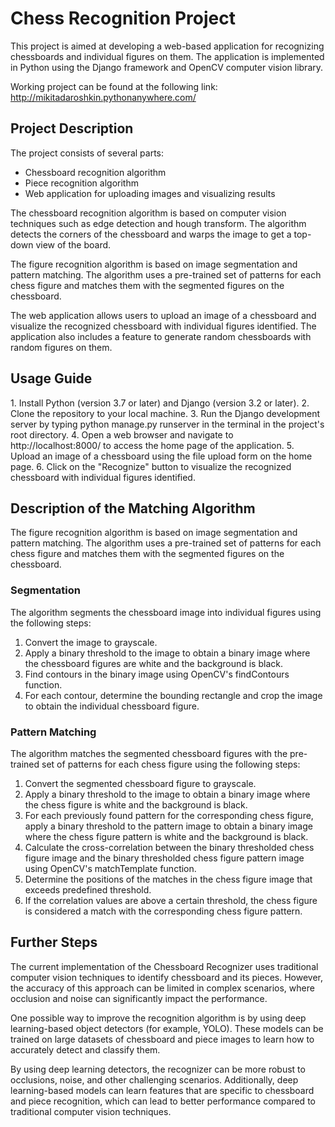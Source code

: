 <h1>Chess Recognition Project</h1>
This project is aimed at developing a web-based application for recognizing chessboards and individual figures on them. The application is implemented in Python using the Django framework and OpenCV computer vision library.

Working project can be found at the following link: http://mikitadaroshkin.pythonanywhere.com/

<h2>Project Description</h2>
The project consists of several parts:

* Chessboard recognition algorithm
* Piece recognition algorithm
* Web application for uploading images and visualizing results

The chessboard recognition algorithm is based on computer vision techniques such as edge detection and hough transform. The algorithm detects the corners of the chessboard and warps the image to get a top-down view of the board.

The figure recognition algorithm is based on image segmentation and pattern matching. The algorithm uses a pre-trained set of patterns for each chess figure and matches them with the segmented figures on the chessboard.

The web application allows users to upload an image of a chessboard and visualize the recognized chessboard with individual figures identified. The application also includes a feature to generate random chessboards with random figures on them.

<h2>Usage Guide</h2>
1. Install Python (version 3.7 or later) and Django (version 3.2 or later).
2. Clone the repository to your local machine.
3. Run the Django development server by typing python manage.py runserver in the terminal in the project's root directory.
4. Open a web browser and navigate to http://localhost:8000/ to access the home page of the application.
5. Upload an image of a chessboard using the file upload form on the home page.
6. Click on the "Recognize" button to visualize the recognized chessboard with individual figures identified.

<h2>Description of the Matching Algorithm</h2>

The figure recognition algorithm is based on image segmentation and pattern matching. The algorithm uses a pre-trained set of patterns for each chess figure and matches them with the segmented figures on the chessboard.

<h3>Segmentation</h3>
The algorithm segments the chessboard image into individual figures using the following steps:

1. Convert the image to grayscale.
2. Apply a binary threshold to the image to obtain a binary image where the chessboard figures are white and the background is black.
3. Find contours in the binary image using OpenCV's findContours function.
4. For each contour, determine the bounding rectangle and crop the image to obtain the individual chessboard figure.

<h3>Pattern Matching</h3>
The algorithm matches the segmented chessboard figures with the pre-trained set of patterns for each chess figure using the following steps:

1. Convert the segmented chessboard figure to grayscale.
2. Apply a binary threshold to the image to obtain a binary image where the chess figure is white and the background is black.
3. For each previously found pattern for the corresponding chess figure, apply a binary threshold to the pattern image to obtain a binary image where the chess figure pattern is white and the background is black.
4. Calculate the cross-correlation between the binary thresholded chess figure image and the binary thresholded chess figure pattern image using OpenCV's matchTemplate function.
5. Determine the positions of the matches in the chess figure image that exceeds predefined threshold.
6. If the correlation values are above a certain threshold, the chess figure is considered a match with the corresponding chess figure pattern.

<h2>Further Steps</h2>

The current implementation of the Chessboard Recognizer uses traditional computer vision techniques to identify chessboard and its pieces. However, the accuracy of this approach can be limited in complex scenarios, where occlusion and noise can significantly impact the performance.

One possible way to improve the recognition algorithm is by using deep learning-based object detectors (for example, YOLO). These models can be trained on large datasets of chessboard and piece images to learn how to accurately detect and classify them.

By using deep learning detectors, the recognizer can be more robust to occlusions, noise, and other challenging scenarios. Additionally, deep learning-based models can learn features that are specific to chessboard and piece recognition, which can lead to better performance compared to traditional computer vision techniques.
